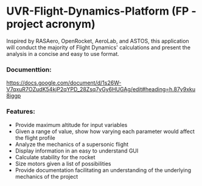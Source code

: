 # UVR-Flight-Dynamics-Platform (FP - project acronym)

Inspired by RASAero, OpenRocket, AeroLab, and ASTOS, this application will conduct the majority of Flight Dynamics' calculations and present the analysis in a concise and easy to use format.

### Documenttion:
https://docs.google.com/document/d/1s26W-V7qxuR7OZudK54kjP2qYPD_28Zsq7yGy6HUGAg/edit#heading=h.87y9xku8iggp

### Features:
 - Provide maximum altitude for input variables
 - Given a range of value, show how varying each parameter would affect the flight profile
 - Analyze the mechanics of a supersonic flight
 - Display information in an easy to understand GUI
 - Calculate stability for the rocket
 - Size motors given a list of possibilities
 - Provide documentation facilitating an understanding of the underlying mechanics of the project

